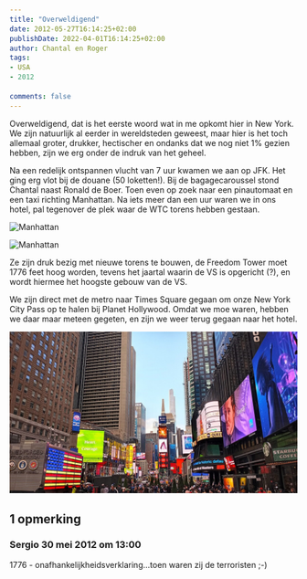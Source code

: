 ```yaml
---
title: "Overweldigend"
date: 2012-05-27T16:14:25+02:00
publishDate: 2022-04-01T16:14:25+02:00
author: Chantal en Roger
tags:
- USA
- 2012

comments: false
---
```


Overweldigend, dat is het eerste woord wat in me opkomt hier in New York. We zijn natuurlijk al eerder in wereldsteden geweest, maar hier is het toch allemaal groter, drukker, hectischer en ondanks dat we nog niet 1% gezien hebben, zijn we erg onder de indruk van het geheel.

Na een redelijk ontspannen vlucht van 7 uur kwamen we aan op JFK. Het ging erg vlot bij de douane (50 loketten!). Bij de bagagecaroussel stond Chantal naast Ronald de Boer. Toen even op zoek naar een pinautomaat en een taxi richting Manhattan. Na iets meer dan een uur waren we in ons hotel, pal tegenover de plek waar de WTC torens hebben gestaan.

![Manhattan](./images/IMG_0101.JPG)

![Manhattan](./images/IMG_0102.JPG)

Ze zijn druk bezig met nieuwe torens te bouwen, de Freedom Tower moet 1776 feet hoog worden, tevens het jaartal waarin de VS is opgericht (?), en wordt hiermee het hoogste gebouw van de VS.

We zijn direct met de metro naar Times Square gegaan om onze New York City Pass op te halen bij Planet Hollywood. Omdat we moe waren, hebben we daar maar meteen gegeten, en zijn we weer terug gegaan naar het hotel.

![Times Square](./images/Times_Square_April_2022_by_Don_Ramey_Logan.jpg)

## 1 opmerking

### Sergio 30 mei 2012 om 13:00

1776 - onafhankelijkheidsverklaring...toen waren zij de terroristen ;-)
